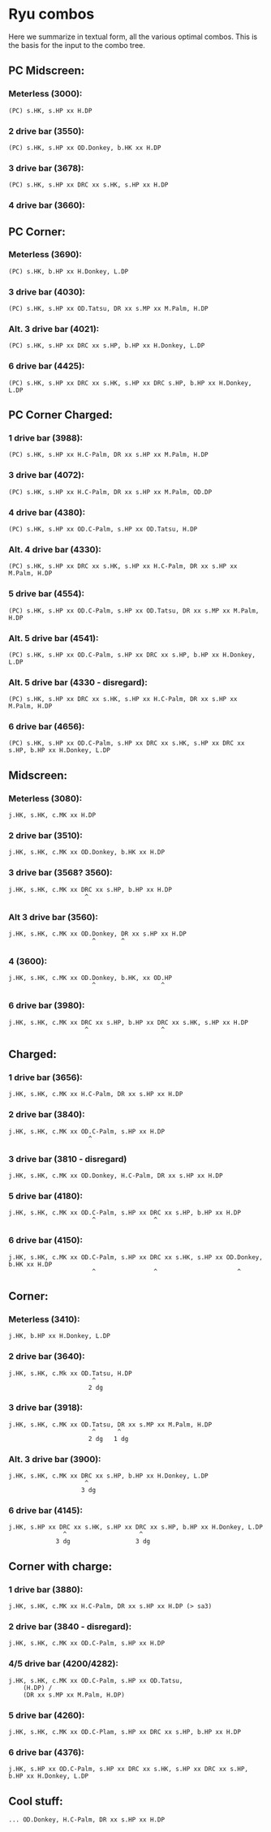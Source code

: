 
Ryu combos
==========

Here we summarize in textual form, all the various optimal combos. This is the basis for the input to the combo tree.

PC Midscreen:
-------------

### Meterless (3000):

	(PC) s.HK, s.HP xx H.DP

### 2 drive bar (3550):

	(PC) s.HK, s.HP xx OD.Donkey, b.HK xx H.DP

### 3 drive bar (3678):

	(PC) s.HK, s.HP xx DRC xx s.HK, s.HP xx H.DP

### 4 drive bar (3660):

PC Corner:
----------

### Meterless (3690):

	(PC) s.HK, b.HP xx H.Donkey, L.DP

### 3 drive bar (4030):

	(PC) s.HK, s.HP xx OD.Tatsu, DR xx s.MP xx M.Palm, H.DP

### Alt. 3 drive bar (4021):

	(PC) s.HK, s.HP xx DRC xx s.HP, b.HP xx H.Donkey, L.DP

### 6 drive bar (4425):

	(PC) s.HK, s.HP xx DRC xx s.HK, s.HP xx DRC s.HP, b.HP xx H.Donkey, L.DP

PC Corner Charged:
------------------

### 1 drive bar (3988):

	(PC) s.HK, s.HP xx H.C-Palm, DR xx s.HP xx M.Palm, H.DP

### 3 drive bar (4072):

	(PC) s.HK, s.HP xx H.C-Palm, DR xx s.HP xx M.Palm, OD.DP

### 4 drive bar (4380):

	(PC) s.HK, s.HP xx OD.C-Palm, s.HP xx OD.Tatsu, H.DP

### Alt. 4 drive bar (4330):

	(PC) s.HK, s.HP xx DRC xx s.HK, s.HP xx H.C-Palm, DR xx s.HP xx M.Palm, H.DP

### 5 drive bar (4554):

	(PC) s.HK, s.HP xx OD.C-Palm, s.HP xx OD.Tatsu, DR xx s.MP xx M.Palm, H.DP

### Alt. 5 drive bar (4541):

	(PC) s.HK, s.HP xx OD.C-Palm, s.HP xx DRC xx s.HP, b.HP xx H.Donkey, L.DP

### Alt. 5 drive bar (4330 - disregard):

	(PC) s.HK, s.HP xx DRC xx s.HK, s.HP xx H.C-Palm, DR xx s.HP xx M.Palm, H.DP

### 6 drive bar (4656):

	(PC) s.HK, s.HP xx OD.C-Palm, s.HP xx DRC xx s.HK, s.HP xx DRC xx s.HP, b.HP xx H.Donkey, L.DP


Midscreen:
----------

### Meterless (3080):

	j.HK, s.HK, c.MK xx H.DP 

### 2 drive bar (3510):

	j.HK, s.HK, c.MK xx OD.Donkey, b.HK xx H.DP

### 3 drive bar (3568? 3560):

	j.HK, s.HK, c.MK xx DRC xx s.HP, b.HP xx H.DP
						 ^

### Alt 3 drive bar (3560):

	j.HK, s.HK, c.MK xx OD.Donkey, DR xx s.HP xx H.DP
						   ^	   ^
	

### 4 (3600):

	j.HK, s.HK, c.MK xx OD.Donkey, b.HK, xx OD.HP
						   ^				  ^

### 6 drive bar (3980):

	j.HK, s.HK, c.MK xx DRC xx s.HP, b.HP xx DRC xx s.HK, s.HP xx H.DP
						 ^					  ^

Charged:
--------

### 1 drive bar (3656):

	j.HK, s.HK, c.MK xx H.C-Palm, DR xx s.HP xx H.DP

### 2 drive bar (3840):

	j.HK, s.HK, c.MK xx OD.C-Palm, s.HP xx H.DP
						  ^
### 3 drive bar (3810 - disregard)

	j.HK, s.HK, c.MK xx OD.Donkey, H.C-Palm, DR xx s.HP xx H.DP


### 5 drive bar (4180):
	
	j.HK, s.HK, c.MK xx OD.C-Palm, s.HP xx DRC xx s.HP, b.HP xx H.DP
						   ^				^

### 6 drive bar (4150):

	j.HK, s.HK, c.MK xx OD.C-Palm, s.HP xx DRC xx s.HK, s.HP xx OD.Donkey, b.HK xx H.DP
						   ^				^					   ^


Corner:
-------

### Meterless (3410):

	j.HK, b.HP xx H.Donkey, L.DP

### 2 drive bar (3640):
	
	j.HK, s.HK, c.Mk xx OD.Tatsu, H.DP
						   ^
						  2 dg

### 3 drive bar (3918):
	
	j.HK, s.HK, c.MK xx OD.Tatsu, DR xx s.MP xx M.Palm, H.DP
						   ^	  ^
						  2 dg	 1 dg

### Alt. 3 drive bar (3900):
	
	j.HK, s.HK, c.MK xx DRC xx s.HP, b.HP xx H.Donkey, L.DP
						 ^
						3 dg

### 6 drive bar (4145):
	
	j.HK, s.HP xx DRC xx s.HK, s.HP xx DRC xx s.HP, b.HP xx H.Donkey, L.DP
				   ^					^								   
				 3 dg				   3 dg					 

Corner with charge:
-------------------

### 1 drive bar (3880):

	j.HK, s.HK, c.MK xx H.C-Palm, DR xx s.HP xx H.DP (> sa3)

### 2 drive bar (3840 - disregard):

	j.HK, s.HK, c.MK xx OD.C-Palm, s.HP xx H.DP


### 4/5 drive bar (4200/4282):

	j.HK, s.HK, c.MK xx OD.C-Palm, s.HP xx OD.Tatsu,
		(H.DP) /
		(DR xx s.MP xx M.Palm, H.DP)



### 5 drive bar (4260):

	j.HK, s.HK, c.MK xx OD.C-Plam, s.HP xx DRC xx s.HP, b.HP xx H.DP

### 6 drive bar (4376):

	j.HK, s.HP xx OD.C-Palm, s.HP xx DRC xx s.HK, s.HP xx DRC xx s.HP, b.HP xx H.Donkey, L.DP


Cool stuff:
-----------

	... OD.Donkey, H.C-Palm, DR xx s.HP xx H.DP